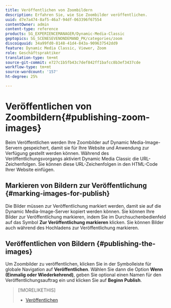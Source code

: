 ```yaml
---
title: Veröffentlichen von Zoombildern
description: Erfahren Sie, wie Sie Zoombilder veröffentlichen.
uuid: d7e7a474-8af5-46a7-94df-063396f67554
contentOwner: admin
content-type: reference
products: SG_EXPERIENCEMANAGER/Dynamic-Media-Classic
geptopics: SG_SCENESEVENONDEMAND_PK/categories/zoom
discoiquuid: 34a99fd0-8148-41d4-843a-909637542dd9
feature: Dynamic Media Classic, Viewer, Zoom
role: Geschäftspraktiker
translation-type: tm+mt
source-git-commit: e727c1b5fb43c7def842ff1bafcc8b3ef3437cde
workflow-type: tm+mt
source-wordcount: '157'
ht-degree: 25%

---
```



# Veröffentlichen von Zoombildern{#publishing-zoom-images}

Beim Veröffentlichen werden Ihre Zoombilder auf Dynamic Media-Image-Servern gespeichert, damit sie für Ihre Website und Anwendung zur Verfügung gestellt werden können. Während des Veröffentlichungsvorgangs aktiviert Dynamic Media Classic die URL-Zeichenfolgen. Sie können diese URL-Zeichenfolgen in den HTML-Code Ihrer Website einfügen.

## Markieren von Bildern zur Veröffentlichung {#marking-images-for-publish}

Die Bilder müssen zur Veröffentlichung markiert werden, damit sie auf die Dynamic Media-Image-Server kopiert werden können. Sie können Ihre Bilder zur Veröffentlichung markieren, indem Sie im Durchsuchenbedienfeld auf das Symbol **Zur Veröffentlichung markieren** klicken. Sie können Bilder auch während des Hochladens zur Veröffentlichung markieren.

## Veröffentlichen von Bildern  {#publishing-the-images}

Um Zoombilder zu veröffentlichen, klicken Sie in der Symbolleiste für globale Navigation auf **Veröffentlichen**. Wählen Sie dann die Option **Wenn (Einmalig oder Wiederkehrend)**, geben Sie optional einen Namen für den Veröffentlichungsauftrag ein und klicken Sie auf **Beginn Publish**.

>[!MORELIKETHIS]
>
>* [Veröffentlichen](publishing-files.md#publishing_files)

